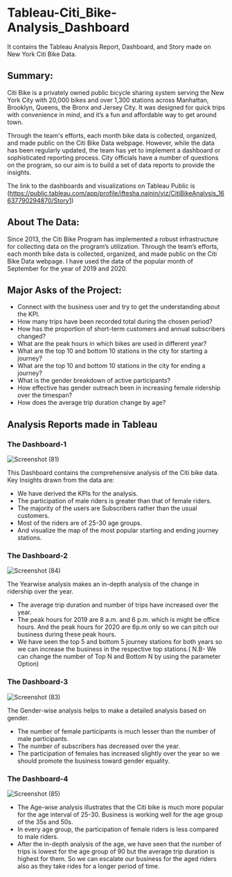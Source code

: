 # Tableau-Citi_Bike-Analysis_Dashboard
It contains the Tableau Analysis Report, Dashboard, and Story made on New York Citi Bike Data.

## Summary:
Citi Bike is a privately owned public bicycle sharing system serving the New York City with 20,000 bikes and over 1,300 stations across Manhattan, Brooklyn, Queens, the Bronx and Jersey City. It was designed for quick trips with convenience in mind, and it’s a fun and affordable way to get around town.

Through the team's efforts, each month bike data is collected, organized, and made public on the Citi Bike Data webpage.
However, while the data has been regularly updated, the team has yet to implement a dashboard or sophisticated reporting process. City officials have a number of questions on the program, so our aim is to build a set of data reports to provide the insights.


The link to the dashboards and visualizations on Tableau Public is
(https://public.tableau.com/app/profile/iftesha.najnin/viz/CitiBikeAnalysis_16637790294870/Story1)

## About The Data:

Since 2013, the Citi Bike Program has implemented a robust infrastructure for collecting data on the program’s utilization. Through the team’s efforts, each month bike data is collected, organized, and made public on the Citi Bike Data webpage.
I have used the data of the popular month of September for the year of 2019 and 2020.

## Major Asks of the Project:
 - Connect with the business user and try to get the understanding about the KPI.
 - How many trips have been recorded total during the chosen period?
 - How has the proportion of short-term customers and annual subscribers changed?
 - What are the peak hours in which bikes are used in different year?
 - What are the top 10 and bottom 10 stations in the city for starting a journey?
 - What are the top 10 and bottom 10  stations in the city for ending a journey?
 - What is the gender breakdown of active participants?
 - How effective has gender outreach been in increasing female ridership over the timespan?
 - How does the average trip duration change by age?
     
     
## Analysis Reports made in Tableau

### The Dashboard-1
![Screenshot (81)](https://user-images.githubusercontent.com/89398792/191568933-238fea48-d3b4-4169-a94e-f87bdd3e0729.png)


This Dashboard contains the comprehensive analysis of the Citi bike data.
Key Insights drawn from the data are:
 - We have derived the KPIs for the analysis.
 - The participation of male riders is greater than that of female riders.
 - The majority of the users are Subscribers rather than the usual customers.
 - Most of the riders are of 25-30 age groups.
 - And visualize the map of the most popular starting and ending journey stations.



### The Dashboard-2
![Screenshot (84)](https://user-images.githubusercontent.com/89398792/191568965-e6e4e6d0-0864-4c10-be65-2281f47e2a2b.png)

The Yearwise analysis makes an in-depth analysis of the change in ridership over the year.
 - The average trip duration and number of trips have increased over the year.
 - The peak hours for 2019 are 8 a.m. and 6 p.m. which is might be office hours. And the peak   hours for 2020 are 6p.m only so we can pitch our business during these peak hours.
 - We have seen the top 5 and bottom 5 journey stations for both years so we can increase the business in the respective top stations.( N.B- We can change the number of Top N and Bottom N by using the parameter Option)


### The Dashboard-3
![Screenshot (83)](https://user-images.githubusercontent.com/89398792/191568998-d0de3455-a840-4f91-9bc6-bea171cd2cfc.png)

The Gender-wise analysis helps to make a detailed analysis based on gender.
 - The number of female participants is much lesser than the number of male participants.
 - The number of subscribers has decreased over the year.
 - The participation of females has increased slightly over the year so we should promote the business toward gender equality.



### The Dashboard-4

![Screenshot (85)](https://user-images.githubusercontent.com/89398792/191572427-bee1cdaf-284d-4862-808d-6e95df2574e9.png)

 - The Age-wise analysis illustrates that the Citi bike is much more popular for the age interval of 25-30. Business is working well for the age group of the 35s and 50s.
 - In every age group, the participation of female riders is less compared to male riders.
 - After the in-depth analysis of the age, we have seen that the number of trips is lowest for the age group of 90 but the average trip duration is highest for them.
So we can escalate our business for the aged riders also as they take rides for a longer period of time.

